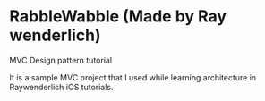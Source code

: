 # RabbleWabble (Made by Ray wenderlich)

MVC Design pattern tutorial 

It is a sample MVC project that I used while learning architecture in Raywenderlich iOS tutorials.
